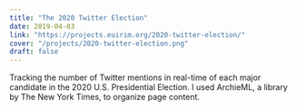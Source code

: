 ```yaml
---
title: "The 2020 Twitter Election"
date: 2019-04-03
link: "https://projects.euirim.org/2020-twitter-election/"
cover: "/projects/2020-twitter-election.png"
draft: false
---
```


Tracking the number of Twitter mentions in real-time of each major candidate in the 2020 U.S. Presidential Election. I used ArchieML, a library by The New York Times, to organize page content.